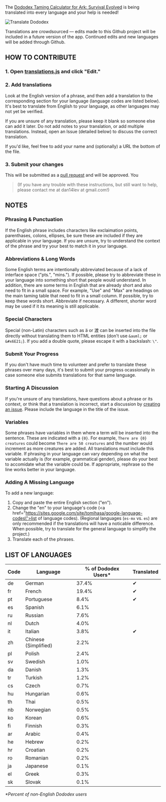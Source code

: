 The [Dododex Taming Calculator for Ark: Survival Evolved](http://www.dododex.com) is being translated into every language and your help is needed!

![Translate Dododex](https://raw.githubusercontent.com/dododex/translations/master/translate.png?2)

Translations are crowdsourced — edits made to this Github project will be included in a future version of the app. Continued edits and new languages will be added through Github.

## HOW TO CONTRIBUTE

### 1. Open [translations.js](translations.js) and click "Edit."
### 2. Add translations
Look at the English version of a phrase, and then add a translation to the corresponding section for your language (language codes are listed below). It's best to translate from English to your language, as other languages may not yet be verified.

If you are unsure of any translation, please keep it blank so someone else can add it later. Do not add notes to your translation, or add multiple translations. Instead, open an Issue (detailed below) to discuss the correct translation. 

If you'd like, feel free to add your name and (optionally) a URL the bottom of the file.

### 3. Submit your changes
This will be submitted as a [pull request](https://help.github.com/articles/using-pull-requests/) and will be approved. You

> (If you have any trouble with these instructions, but still want to help, please contact me at dan14lev at gmail.com!)

## NOTES

### Phrasing & Punctuation
If the English phrase includes characters like exclaimation points, parenthases, colons, ellipses, be sure these are included if they are applicable in your language. If you are unsure, try to understand the context of the phrase and try your best to match it in your language.

### Abbreviations & Long Words
Some English terms are intentionally abbreviated because of a lack of interface space ("pts.", "mins."). If possible, please try to abbreviate these in your language into something short that people would understand. In addition, there are some terms in English that are already short and also need to fit in a small space. For example, "Use" and "Max" are headings on the main taming table that need to fit in a small column. If possible, try to keep these words short. Abbreviate if necessary. A different, shorter word may be used if it its meaning is still applicable. 

### Special Characters
Special (non-Latin) characters such as ä or 渡 can be inserted into the file directly without translating them to HTML entities (don't use `&auml;` or `&#x6E21;`). If you add a double quote, please escape it with a backslash: `\"`.

### Submit Your Progress
If you don't have much time to volunteer and prefer to translate these phrases over many days, it's best to submit your progress ocassionally in case someone else submits translations for that same language.

### Starting A Discussion
If you're unsure of any translations, have questions about a phrase or its context, or think that a translation is incorrect, start a discussion by [creating an issue](https://github.com/dododex/translations/issues/new). Please include the language in the title of the issue.

### Variables
Some phrases have variables in them where a term will be inserted into the sentence. These are indicated with a `{0}`. For example, `There are {0} creatures` could become `There are 50 creatures` and the number would increment as more creatures are added. All translations must include this variable. If phrasing in your language can vary depending on what the variable actually is (for example, grammatical gender), please do your best to accomidate what the variable could be. If appropriate, rephrase so the line works better in your language.

### Adding A Missing Language
To add a new language: 

1. Copy and paste the entire English section ("en").
2. Change the "en" to your language's code (<a href=\"https://sites.google.com/site/tomihasa/google-language-codes\">list of language codes</a>). (Regional languages (`es-mx` vs. `es`) are only recommended if the translations will have a noticable difference. When possible, try to translate for the general language to simplify the project.)
3. Translate each of the phrases.

## LIST OF LANGUAGES

| Code | Language | % of Dododex Users* | Translated |
| ---- | -------- | ------------------- | ---------- |
| de | German               | 37.4% | ✔
| fr | French               | 19.4% | ✔
| pt | Portuguese           |  8.4% | ✔
| es | Spanish              |  6.1% | 
| ru | Russian              |  7.6% | 
| nl | Dutch                |  4.0% | 
| it | Italian              |  3.8% | ✔
| zh | Chinese (Simplified) |  2.2% | 
| pl | Polish               |  2.4% | 
| sv | Swedish              |  1.0% | 
| da | Danish               |  1.3% | 
| tr | Turkish              |  1.2% | 
| cs | Czech                |  0.7% | 
| hu | Hungarian            |  0.6% | 
| th | Thai                 |  0.5% | 
| nb | Norwegian            |  0.5% | 
| ko | Korean               |  0.6% | 
| fi | Finnish              |  0.3% | 
| ar | Arabic               |  0.4% | 
| he | Hebrew               |  0.2% | 
| hr | Croatian             |  0.2% | 
| ro | Romanian             |  0.2% | 
| ja | Japanese             |  0.1% | 
| el | Greek                |  0.3% | 
| sk | Slovak               |  0.1% | 

_*Percent of non-English Dododex users_
